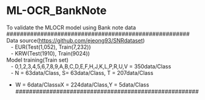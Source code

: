 # ML-OCR_BankNote  
To validate the MLOCR model using Bank note data   
######################################################  
Data source(https://github.com/ejeong93/SNRdataset)  
   - EUR(Test(1,052), Train(7,232))  
   - KRW(Test(1910), Train(9024))    
Model training(Train set)   
   - 0,1,2,3,4,5,6,7,8,9,A,B,C,D,E,F,H,J,K,L,P,R,U,V = 350data/Class  
   - N = 63data/Class, S= 63data/Class, T = 207data/Class  
   - W = 6data/ClassมX = 224data/Class,Y = 5data/Class  
######################################################  
